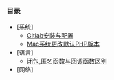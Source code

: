 ### 目录

* [系统]
  * [Gitlab安装与配置](system/Gitlab安装与配置.md)
  * [Mac系统更改默认PHP版本](system/Mac系统更改默认PHP版本.md)
* [语言]
  * [闭包,匿名函数与回调函数区别](language/闭包,匿名函数与回调函数区别.md)
* [网络]